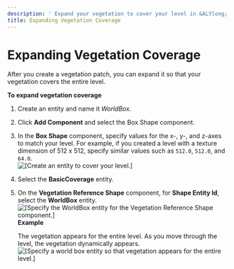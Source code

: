 ```yaml
---
description: ' Expand your vegetation to cover your level in &ALYlong;. '
title: Expanding Vegetation Coverage
---
```

# Expanding Vegetation Coverage<a name="dynamic-vegetation-procedures-coverage"></a>

After you create a vegetation patch, you can expand it so that your vegetation covers the entire level\.

**To expand vegetation coverage**

1. Create an entity and name it *WorldBox*\.

1. Click **Add Component** and select the Box Shape component\.

1. In the **Box Shape** component, specify values for the x\-, y\-, and z\-axes to match your level\. For example, if you created a level with a texture dimension of 512 x 512, specify similar values such as `512.0`, `512.0`, and `64.0`\.  
![\[Create an entity to cover your level.\]](/images/userguide/vegetation/dynamic/expanding-vegetation-coverage-1.png)

1. Select the **BasicCoverage** entity\.

1. On the **Vegetation Reference Shape** component, for **Shape Entity Id**, select the **WorldBox** entity\.  
![\[Specify the WorldBox entity for the Vegetation Reference Shape component.\]](/images/userguide/vegetation/dynamic/expanding-vegetation-coverage-2.png)  
**Example**  

   The vegetation appears for the entire level\. As you move through the level, the vegetation dynamically appears\.  
![\[Specify a world box entity so that vegetation appears for the entire level.\]](/images/userguide/vegetation/dynamic/expanding-vegetation-coverage-3.png)